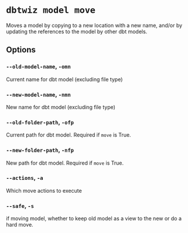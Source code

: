 # `dbtwiz model move`

Moves a model by copying to a new location with a new name,
and/or by updating the references to the model by other dbt models.

## Options

### `--old-model-name`, `-omn`

Current name for dbt model (excluding file type)

### `--new-model-name`, `-nmn`

New name for dbt model (excluding file type)

### `--old-folder-path`, `-ofp`

Current path for dbt model. Required if `move` is True.

### `--new-folder-path`, `-nfp`

New path for dbt model. Required if `move` is True.

### `--actions`, `-a`

Which move actions to execute

### `--safe`, `-s`

if moving model, whether to keep old model as a view to the new or do a hard move.
